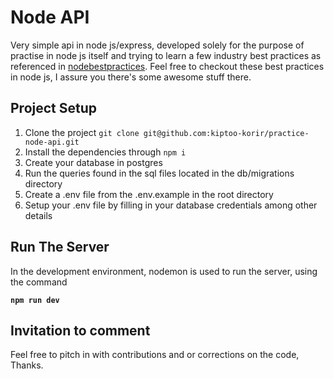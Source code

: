 # Node API

Very simple api in node js/express, developed solely for the purpose of practise in node js itself and trying to learn a few industry best practices as referenced in [nodebestpractices](https://github.com/goldbergyoni/nodebestpractices). Feel free to checkout these best practices in node js, I assure you there's some awesome stuff there.

## Project Setup

1. Clone the project `git clone git@github.com:kiptoo-korir/practice-node-api.git`
2. Install the dependencies through `npm i`
3. Create your database in postgres
4. Run the queries found in the sql files located in the db/migrations directory
5. Create a .env file from the .env.example in the root directory
6. Setup your .env file by filling in your database credentials among other details

## Run The Server

In the development environment, nodemon is used to run the server, using the command

**`npm run dev`**

## Invitation to comment

Feel free to pitch in with contributions and or corrections on the code, Thanks.
